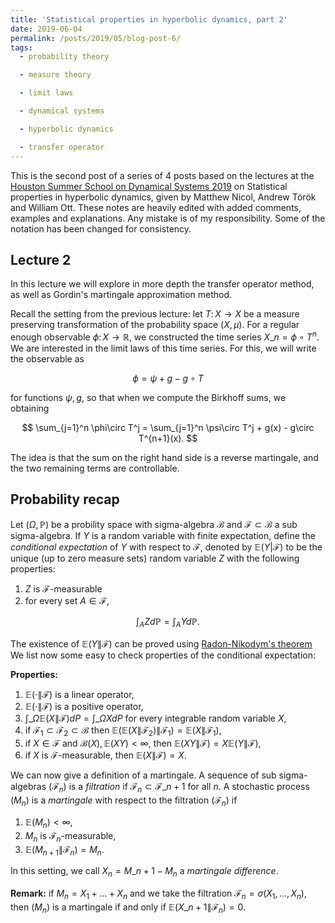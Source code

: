 ```yaml
---
title: 'Statistical properties in hyperbolic dynamics, part 2'
date: 2019-06-04
permalink: /posts/2019/05/blog-post-6/
tags:
  - probability theory

  - measure theory

  - limit laws

  - dynamical systems

  - hyperbolic dynamics

  - transfer operator
---
```


This is the second post of a series of 4 posts based on the lectures at the [Houston Summer School on Dynamical Systems 2019](https://www.math.uh.edu/dynamics/school/school2019/) on Statistical properties in hyperbolic dynamics, given by Matthew Nicol, Andrew Török and William Ott. These notes are heavily edited with added comments, examples and explanations. Any mistake is of my responsibility. Some of the notation has been changed for consistency.

## Lecture 2

In this lecture we will explore in more depth the transfer operator method, as well as Gordin's martingale approximation method.

Recall the setting from the previous lecture: let $T\colon X\to X$ be a measure preserving transformation of the probability space $(X,\mu)$. For a regular enough observable $\phi\colon X \to\mathbb{R}$, we constructed the time series $X\_n = \phi\circ T^n$. We are interested in the limit laws of this time series. For this, we will write the observable as

$$
\phi = \psi + g - g\circ T
$$

for functions $\psi,g$, so that when we compute the Birkhoff sums, we obtaining

$$
\sum_{j=1}^n \phi\circ T^j = \sum_{j=1}^n \psi\circ T^j + g(x) - g\circ T^{n+1}(x).
$$

The idea is that the sum on the right hand side is a reverse martingale, and the two remaining terms are controllable.

## Probability recap

Let $(\Omega,\mathbb{P})$ be a probility space with sigma-algebra $\mathcal{B}$ and $\mathcal{F}\subset\mathcal{B}$ a sub sigma-algebra. If $Y$ is a random variable with finite expectation, define the *conditional expectation* of $Y$ with respect to $\mathcal{F}$, denoted by $\mathbb{E}(Y | \mathcal{F})$ to be the unique (up to zero measure sets) random variable $Z$ with the following properties:
1. $Z$ is $\mathcal{F}$-measurable
2. for every set $A\in\mathcal{F}$,

$$
\int_A Z d\mathbb{P} = \int_A Y d\mathbb{P}.
$$

The existence of $\mathbb{E}(Y \| \mathcal{F})$ can be proved using [Radon-Nikodym's theorem](https://en.wikipedia.org/wiki/Radon–Nikodym_theorem) We list now some easy to check properties of the conditional expectation:

**Properties:**
1. $\mathbb{E}(\cdot \| \mathcal{F})$ is a linear operator,
2. $\mathbb{E}(\cdot \| \mathcal{F})$ is a positive operator,
3. $\int\_{\Omega} \mathbb{E}(X\|\mathcal{F}) dP = \int\_{\Omega} X dP$ for every integrable random variable $X$,
4. if $\mathcal{F}_1\subset\mathcal{F}_2\subset\mathcal{B}$ then $\mathbb{E}(\mathbb{E}(X\| \mathcal{F_2})\|\mathcal{F}_1) = \mathbb{E}(X\|\mathcal{F}_1)$,
5. if $X\in\mathcal{F}$ and $\mathcal{B}(X),\mathbb{E}(XY)<\infty$, then $\mathbb{E}(XY\| \mathcal{F}) = X\mathbb{E}(Y\|\mathcal{F})$,
6. if $X$ is $\mathcal{F}$-measurable, then $\mathbb{E}(X\|\mathcal{F}) = X$.

We can now give a definition of a martingale. A sequence of sub sigma-algebras $(\mathcal{F}_n)$ is a *filtration* if $\mathcal{F}_n\subset\mathcal{F}\_{n+1}$ for all $n$. A stochastic process $(M_n)$ is a *martingale* with respect to the filtration $(\mathcal{F}_n)$ if
1. $\mathbb{E}(M_n) \lt \infty$,
2. $M_n$ is $\mathcal{F}_n$-measurable,
3. $\mathbb{E}(M_{n+1}\|\mathcal{F}_n) =  M_n$.

In this setting, we call $X_n = M\_{n+1} - M_n$ a *martingale difference*.

**Remark:** if $M_n = X_1 + \dots + X_n$ and we take the filtration $\mathcal{F}_n = \sigma(X_1,\dots,X_n)$, then $(M_n)$ is a martingale if and only if $\mathbb{E}(X\_{n+1}\| \mathcal{F}_n) = 0$.
